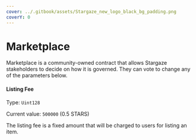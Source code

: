 ```yaml
---
cover: ../.gitbook/assets/Stargaze_new_logo_black_bg_padding.png
coverY: 0
---
```


# Marketplace

Marketplace is a community-owned contract that allows Stargaze stakeholders to decide on how it is governed. They can vote to change any of the parameters below.

#### Listing Fee

Type: `Uint128`

Current value: `500000` (0.5 STARS)

The listing fee is a fixed amount that will be charged to users for listing an item.



